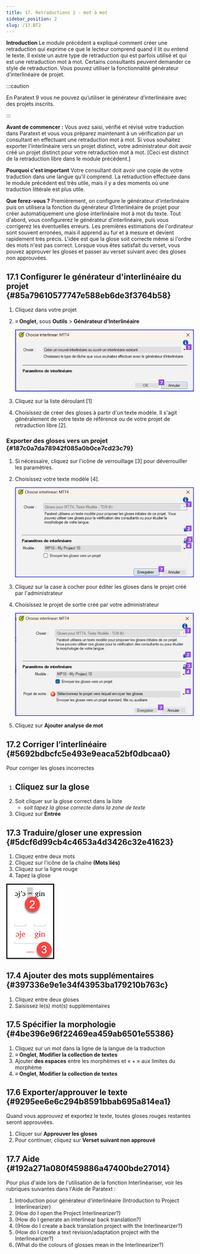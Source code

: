 ```yaml
---
title: 17. Retraductions 2 - mot à mot
sidebar_position: 2
slug: /17.BT2
---
```


**Introduction** Le module précédent a expliqué comment créer une retraduction qui exprime ce que le lecteur comprend quand il lit ou entend le texte. Il existe un autre type de retraduction qui est parfois utilisé et qui est une retraduction mot à mot. Certains consultants peuvent demander ce style de retraduction. Vous pouvez utiliser la fonctionnalité générateur d’interlinéaire de projet.

:::caution

En Paratext 9 vous ne pouvez qu’utiliser le générateur d’interlinéaire avec des projets inscrits.

:::

**Avant de commencer :** Vous avez saisi, vérifié et révisé votre traduction dans Paratext et vous vous préparez maintenant à un vérification par un consultant en effectuant une retraduction mot à mot. Si vous souhaitez exporter l'interlinéaire vers un projet distinct, votre administrateur doit avoir créé un projet distinct pour votre retraduction mot à mot. [Ceci est distinct de la retraduction libre dans le module précédent.]

**Pourquoi c'est important** Votre consultant doit avoir une copie de votre traduction dans une langue qu'il comprend. La retraduction effectuée dans le module précédent est très utile, mais il y a des moments où une traduction littérale est plus utile.

**Que ferez-vous ?** Premièrement, on configure le générateur d'interlinéaire puis on utilisera la fonction du générateur d’Interlinéaire de projet pour créer automatiquement une glose interlinéaire mot à mot du texte. Tout d'abord, vous configurerez le générateur d'interlinéaire, puis vous corrigerez les éventuelles erreurs. Les premières estimations de l'ordinateur sont souvent erronées, mais il apprend au fur et à mesure et devient rapidement très précis. L'idée est que la glose soit correcte même si l'ordre des mots n'est pas correct. Lorsque vous êtes satisfait du verset, vous pouvez approuver les gloses et passer au verset suivant avec des gloses non approuvées.

## 17.1 Configurer le générateur d'interlinéaire du projet {#85a79610577747e588eb6de3f3764b58}

1. Cliquez dans votre projet

2. **≡ Onglet**, sous **Outils** &gt; **Générateur d’Interlinéaire**  

   ![](./1905854111.png)

3. Cliquez sur la liste déroulant [1]

4. Choisissez de créer des gloses à partir d'un texte modèle. Il s'agit généralement de votre texte de référence ou de votre projet de retraduction libre [2].

### Exporter des gloses vers un projet {#187c0a7da78942f085a0b0ce7cd23c79}

1. Si nécessaire, cliquez sur l'icône de verrouillage [3] pour déverrouiller les paramètres.

2. Choisissez votre texte modèle [4].

   ![](./1443407551.png)

3. Cliquez sur la case à cocher pour éditer les gloses dans le projet créé par l'administrateur

4. Choisissez le projet de sortie créé par votre administrateur

   ![](./310119566.png)

5. Cliquez sur **Ajouter analyse de mot**

## 17.2 Corriger l’interlinéaire {#5692bdbcfc5e493e9eaca52bf0dbcaa0}

Pour corriger les gloses incorrectes

1. Cliquez sur la glose
   -
2. Soit cliquer sur la glose correct dans la liste
   - _soit tapez la glose correcte dans la zone de texte_
3. Cliquez sur **Entrée**

## 17.3 Traduire/gloser une expression {#5dcf6d99cb4c4653a4d3426c32e41623}

<div class='notion-row'>
<div class='notion-column' style={{width: 'calc((100% - (min(32px, 4vw) * 1)) * 0.5)'}}>

1. Cliquez entre deux mots
2. Cliquez sur l'icône de la chaîne **(Mots liés)**
3. Cliquez sur la ligne rouge
4. Tapez la glose

</div><div className='notion-spacer'></div>

<div class='notion-column' style={{width: 'calc((100% - (min(32px, 4vw) * 1)) * 0.5)'}}>

![](./576503207.png)

</div><div className='notion-spacer'></div>
</div>

## 17.4 Ajouter des mots supplémentaires {#397336e9e1e34f43953ba179210b763c}

1. Cliquez entre deux gloses
2. Saisissez le(s) mot(s) supplémentaires

## 17.5 Spécifier la morphologie {#4be396e96f22469ea459ab6501e55386}

1. Cliquez sur un mot dans la ligne de la langue de la traduction
2. **≡ Onglet**, **Modifier la collection de textes**  
3. Ajouter **des espaces** entre les morphèmes et « + » aux limites du morphème
4. **≡ Onglet**, **Modifier la collection de textes**  

## 17.6 Exporter/approuver le texte {#9295ee6e6c294b8591bbab695a814ea1}

Quand vous approuvez et exportez le texte, toutes gloses rouges restantes seront approuvées.

1. Cliquer sur **Approuver les gloses**
2. Pour continuer, cliquez sur **Verset suivant non approuvé**

## 17.7 Aide {#192a271a080f459886a47400bde27014}

Pour plus d'aide lors de l'utilisation de la fonction Interlinéariser, voir les rubriques suivantes dans l'Aide de Paratext :

1. Introduction pour générateur d'interlinéaire (Introduction to Project Interlinearizer)
2. (How do I open the Project Interlinearizer?)
3. (How do I generate an interlinear back translation?)
4. ((How do I create a back translation project with the Interlinearizer?)
5. (How do I create a text revision/adaptation project with the Interlinearizer?)
6. (What do the colours of glosses mean in the Interlinearizer?)
